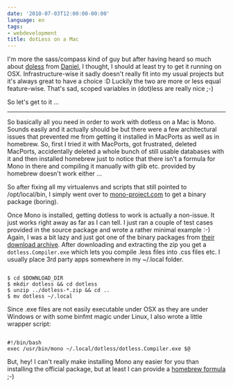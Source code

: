 ```yaml
---
date: '2010-07-03T12:00:00-00:00'
language: en
tags:
- webdevelopment
title: dotLess on a Mac
---
```



I'm more the sass/compass kind of guy but after having heard so much about
[doless](http://www.dotlesscss.com) from [Daniel](http://www.tigraine.at/), I
thought, I should at least try to get it running on OSX.  Infrastructure-wise
it sadly doesn't really fit into my usual projects but it's always great to
have a choice :D Luckily the two are more or less equal feature-wise. That's
sad, scoped variables in (dot)less are really nice ;-)

So let's get to it ...

------------------------------

So basically all you need in order to work with dotless on a Mac is Mono.
Sounds easily and it actually should be but there were a few architectural
issues that prevented me from getting it installed in MacPorts as well as in
homebrew. So, first I tried it with MacPorts, got frustrated, deleted
MacPorts, accidentally deleted a whole bunch of still usable databases
with it and then installed homebrew just to notice that there isn't a formula
for Mono in there and compiling it manually with glib etc. provided by
homebrew doesn't work either ...

So after fixing all my virtualenvs and scripts that still pointed to
/opt/local/bin, I simply went over to
[mono-project.com](http://www.mono-project.com) to get a binary package
(boring).

Once Mono is installed, getting dotless to work is actually a non-issue. It
just works right away as far as I can tell. I just ran a couple of test cases
provided in the source package and wrote a rather minimal example :-) Again, I
was a bit lazy and just got one of the binary packages from [their download
archive](http://www.dotlesscss.com:8081/viewLog.html?buildId=lastPinned&buildTypeId=bt3&tab=artifacts&guest=1).
After downloading and extracting the zip you get a `dotless.Compiler.exe`
which lets you compile .less files into .css files etc. I usually place 3rd
party apps somewhere in my ~/.local folder.

<pre><code>
$ cd $DOWNLOAD_DIR
$ mkdir dotless && cd dotless
$ unzip ../dotless-*.zip && cd ..
$ mv dotless ~/.local
</code></pre>


Since .exe files are not easily executable under OSX as they are under Windows
or with some binfmt magic under Linux, I also wrote a little wrapper script:

<pre><code>
#!/bin/bash
exec /usr/bin/mono ~/.local/dotless/dotless.Compiler.exe $@
</code></pre>

But, hey! I can't really make installing Mono any easier for you than
installing the official package, but at least I can provide a [homebrew
formula](http://gist.github.com/462752) ;-)

<script src="http://gist.github.com/462752.js?file=dotless.rb"></script>
